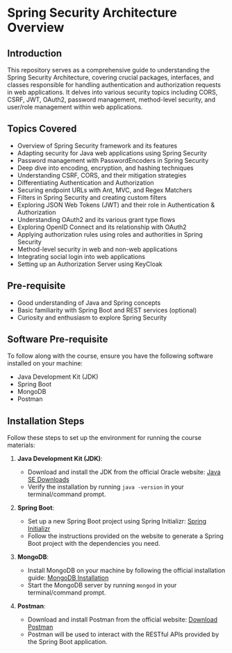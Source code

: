 # Spring Security Architecture Overview

## Introduction

This repository serves as a comprehensive guide to understanding the Spring Security Architecture, covering crucial packages, interfaces, and classes responsible for handling authentication and authorization requests in web applications. It delves into various security topics including CORS, CSRF, JWT, OAuth2, password management, method-level security, and user/role management within web applications.

## Topics Covered

- Overview of Spring Security framework and its features
- Adapting security for Java web applications using Spring Security
- Password management with PasswordEncoders in Spring Security
- Deep dive into encoding, encryption, and hashing techniques
- Understanding CSRF, CORS, and their mitigation strategies
- Differentiating Authentication and Authorization
- Securing endpoint URLs with Ant, MVC, and Regex Matchers
- Filters in Spring Security and creating custom filters
- Exploring JSON Web Tokens (JWT) and their role in Authentication & Authorization
- Understanding OAuth2 and its various grant type flows
- Exploring OpenID Connect and its relationship with OAuth2
- Applying authorization rules using roles and authorities in Spring Security
- Method-level security in web and non-web applications
- Integrating social login into web applications
- Setting up an Authorization Server using KeyCloak

## Pre-requisite

- Good understanding of Java and Spring concepts
- Basic familiarity with Spring Boot and REST services (optional)
- Curiosity and enthusiasm to explore Spring Security

## Software Pre-requisite

To follow along with the course, ensure you have the following software installed on your machine:

- Java Development Kit (JDK)
- Spring Boot
- MongoDB
- Postman

## Installation Steps

Follow these steps to set up the environment for running the course materials:

1. **Java Development Kit (JDK)**:
    - Download and install the JDK from the official Oracle website: [Java SE Downloads](https://www.oracle.com/java/technologies/javase-jdk11-downloads.html)
    - Verify the installation by running `java -version` in your terminal/command prompt.

2. **Spring Boot**:
    - Set up a new Spring Boot project using Spring Initializr: [Spring Initializr](https://start.spring.io/)
    - Follow the instructions provided on the website to generate a Spring Boot project with the dependencies you need.

3. **MongoDB**:
    - Install MongoDB on your machine by following the official installation guide: [MongoDB Installation](https://docs.mongodb.com/manual/installation/)
    - Start the MongoDB server by running `mongod` in your terminal/command prompt.

4. **Postman**:
    - Download and install Postman from the official website: [Download Postman](https://www.postman.com/downloads/)
    - Postman will be used to interact with the RESTful APIs provided by the Spring Boot application.

